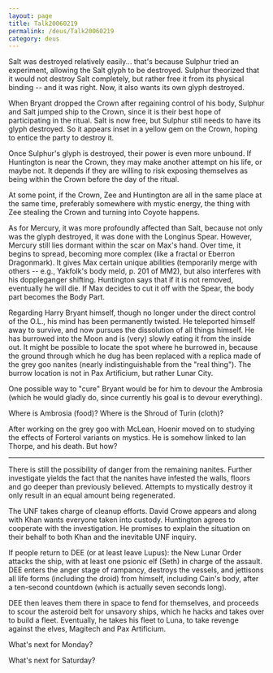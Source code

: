 ```yaml
---
layout: page
title: Talk20060219
permalink: /deus/Talk20060219
category: deus
---
```

Salt was destroyed relatively easily... that's because Sulphur tried an experiment, allowing the Salt glyph to be destroyed. Sulphur theorized that it would not destroy Salt completely, but rather free it from its physical binding -- and it was right. Now, it also wants its own glyph destroyed.

When Bryant dropped the Crown after regaining control of his body, Sulphur and Salt jumped ship to the Crown, since it is their best hope of participating in the ritual. Salt is now free, but Sulphur still needs to have its glyph destroyed. So it appears inset in a yellow gem on the Crown, hoping to entice the party to destroy it.

Once Sulphur's glyph is destroyed, their power is even more unbound. If Huntington is near the Crown, they may make another attempt on his life, or maybe not. It depends if they are willing to risk exposing themselves as being within the Crown before the day of the ritual.

At some point, if the Crown, Zee and Huntington are all in the same place at the same time, preferably somewhere with mystic energy, the thing with Zee stealing the Crown and turning into Coyote happens.

As for Mercury, it was more profoundly affected than Salt, because not only was the glyph destroyed, it was done with the Longinus Spear. However, Mercury still lies dormant within the scar on Max's hand. Over time, it begins to spread, becoming more complex (like a fractal or Eberron Dragonmark). It gives Max certain unique abilities (temporarily merge with others -- e.g., Yakfolk's body meld, p. 201 of MM2), but also interferes with his doppleganger shifting. Huntington says that if it is not removed, eventually he will die. If Max decides to cut it off with the Spear, the body part becomes the Body Part.

Regarding Harry Bryant himself, though no longer under the direct control of the O.L., his mind has been permanently twisted. He teleported himself away to survive, and now pursues the dissolution of all things himself. He has burrowed into the Moon and is (very) slowly eating it from the inside out. It might be possible to locate the spot where he burrowed in, because the ground through which he dug has been replaced with a replica made of the grey goo nanites (nearly indistinguishable from the &quot;real thing&quot;). The burrow location is not in Pax Artificium, but rather Lunar City.

One possible way to &quot;cure&quot; Bryant would be for him to devour the Ambrosia (which he would gladly do, since currently his goal is to devour everything).

Where is Ambrosia (food)? Where is the Shroud of Turin (cloth)?

After working on the grey goo with McLean, Hoenir moved on to studying the effects of Forterol variants on mystics. He is somehow linked to Ian Thorpe, and his death. But how?

-----

There is still the possibility of danger from the remaining nanites. Further investigate yields the fact that the nanites have infested the walls, floors and go deeper than previously believed. Attempts to mystically destroy it only result in an equal amount being regenerated.

The UNF takes charge of cleanup efforts. David Crowe appears and along with Khan wants everyone taken into custody. Huntington agrees to cooperate with the investigation. He promises to explain the situation on their behalf to both Khan and the inevitable UNF inquiry.

If people return to DEE (or at least leave Lupus): the New Lunar Order attacks the ship, with at least one psionic elf (Seth) in charge of the assault. DEE enters the anger stage of rampancy, destroys the vessels, and jettisons all life forms (including the droid) from himself, including Cain's body, after a ten-second countdown (which is actually seven seconds long).

DEE then leaves them there in space to fend for themselves, and proceeds to scour the asteroid belt for unsavory ships, which he hacks and takes over to build a fleet. Eventually, he takes his fleet to Luna, to take revenge against the elves, Magitech and Pax Artificium.

What's next for Monday?

What's next for Saturday?
